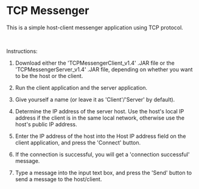 # TCP Messenger
This is a simple host-client messenger application using TCP protocol.

<br>

Instructions: 

1. Download either the 'TCPMessengerClient_v1.4' .JAR file or the 'TCPMessengerServer_v1.4' .JAR file, depending on whether you want to be the host or the client.

2. Run the client application and the server application.

3. Give yourself a name (or leave it as 'Client'/'Server' by default).

4. Determine the IP address of the server host. Use the host's local IP address if the client is in the same local network, otherwise use the host's public IP address.

5. Enter the IP address of the host into the Host IP address field on the client application, and press the 'Connect' button.

6. If the connection is successful, you will get a 'connection successful' message.

7. Type a message into the input text box, and press the 'Send' button to send a message to the host/client.
